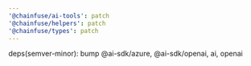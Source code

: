 ```yaml
---
'@chainfuse/ai-tools': patch
'@chainfuse/helpers': patch
'@chainfuse/types': patch
---
```


deps(semver-minor): bump @ai-sdk/azure, @ai-sdk/openai, ai, openai
